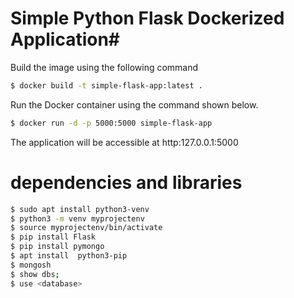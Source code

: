 # Simple Python Flask Dockerized Application#

Build the image using the following command

```bash
$ docker build -t simple-flask-app:latest .
```

Run the Docker container using the command shown below.

```bash
$ docker run -d -p 5000:5000 simple-flask-app
```

The application will be accessible at http:127.0.0.1:5000
<h1>dependencies and libraries</h1>

```bash
$ sudo apt install python3-venv
$ python3 -m venv myprojectenv
$ source myprojectenv/bin/activate
$ pip install Flask
$ pip install pymongo
$ apt install  python3-pip
$ mongosh
$ show dbs;
$ use <database>
```
